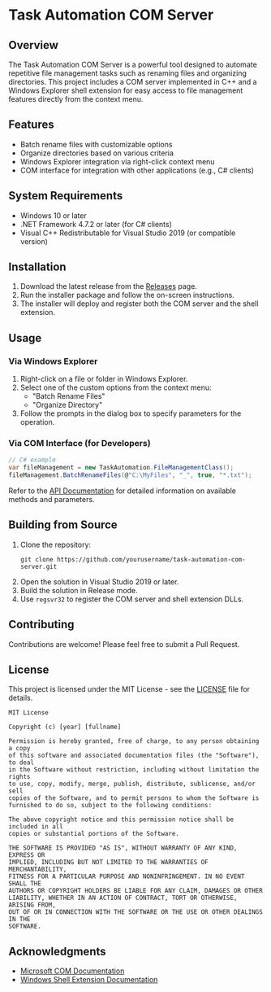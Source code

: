 # Task Automation COM Server

## Overview

The Task Automation COM Server is a powerful tool designed to automate repetitive file management tasks such as renaming files and organizing directories. This project includes a COM server implemented in C++ and a Windows Explorer shell extension for easy access to file management features directly from the context menu.

## Features

- Batch rename files with customizable options
- Organize directories based on various criteria
- Windows Explorer integration via right-click context menu
- COM interface for integration with other applications (e.g., C# clients)

## System Requirements

- Windows 10 or later
- .NET Framework 4.7.2 or later (for C# clients)
- Visual C++ Redistributable for Visual Studio 2019 (or compatible version)

## Installation

1. Download the latest release from the [Releases](https://github.com/yourusername/task-automation-com-server/releases) page.
2. Run the installer package and follow the on-screen instructions.
3. The installer will deploy and register both the COM server and the shell extension.

## Usage

### Via Windows Explorer

1. Right-click on a file or folder in Windows Explorer.
2. Select one of the custom options from the context menu:
   - "Batch Rename Files"
   - "Organize Directory"
3. Follow the prompts in the dialog box to specify parameters for the operation.

### Via COM Interface (for Developers)

```csharp
// C# example
var fileManagement = new TaskAutomation.FileManagementClass();
fileManagement.BatchRenameFiles(@"C:\MyFiles", "_", true, "*.txt");
```

Refer to the [API Documentation](docs/API.md) for detailed information on available methods and parameters.

## Building from Source

1. Clone the repository:
   ```
   git clone https://github.com/yourusername/task-automation-com-server.git
   ```
2. Open the solution in Visual Studio 2019 or later.
3. Build the solution in Release mode.
4. Use `regsvr32` to register the COM server and shell extension DLLs.

## Contributing

Contributions are welcome! Please feel free to submit a Pull Request.

## License

This project is licensed under the MIT License - see the [LICENSE](LICENSE) file for details.

```
MIT License

Copyright (c) [year] [fullname]

Permission is hereby granted, free of charge, to any person obtaining a copy
of this software and associated documentation files (the "Software"), to deal
in the Software without restriction, including without limitation the rights
to use, copy, modify, merge, publish, distribute, sublicense, and/or sell
copies of the Software, and to permit persons to whom the Software is
furnished to do so, subject to the following conditions:

The above copyright notice and this permission notice shall be included in all
copies or substantial portions of the Software.

THE SOFTWARE IS PROVIDED "AS IS", WITHOUT WARRANTY OF ANY KIND, EXPRESS OR
IMPLIED, INCLUDING BUT NOT LIMITED TO THE WARRANTIES OF MERCHANTABILITY,
FITNESS FOR A PARTICULAR PURPOSE AND NONINFRINGEMENT. IN NO EVENT SHALL THE
AUTHORS OR COPYRIGHT HOLDERS BE LIABLE FOR ANY CLAIM, DAMAGES OR OTHER
LIABILITY, WHETHER IN AN ACTION OF CONTRACT, TORT OR OTHERWISE, ARISING FROM,
OUT OF OR IN CONNECTION WITH THE SOFTWARE OR THE USE OR OTHER DEALINGS IN THE
SOFTWARE.
```

## Acknowledgments

- [Microsoft COM Documentation](https://docs.microsoft.com/en-us/windows/win32/com/component-object-model--com--portal)
- [Windows Shell Extension Documentation](https://docs.microsoft.com/en-us/windows/win32/shell/shell-exts)

